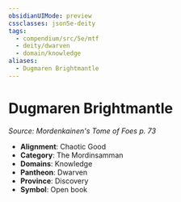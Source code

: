 ```yaml
---
obsidianUIMode: preview
cssclasses: json5e-deity
tags:
  - compendium/src/5e/mtf
  - deity/dwarven
  - domain/knowledge
aliases:
  - Dugmaren Brightmantle
---
```

# Dugmaren Brightmantle
*Source: Mordenkainen's Tome of Foes p. 73* 

- **Alignment**: Chaotic Good
- **Category**: The Mordinsamman
- **Domains**: Knowledge
- **Pantheon**: Dwarven
- **Province**: Discovery
- **Symbol**: Open book
